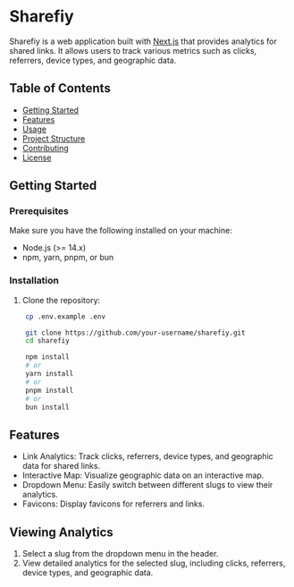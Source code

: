 # Sharefiy

Sharefiy is a web application built with [Next.js](https://nextjs.org) that provides analytics for shared links. It allows users to track various metrics such as clicks, referrers, device types, and geographic data.

## Table of Contents

- [Getting Started](#getting-started)
- [Features](#features)
- [Usage](#usage)
- [Project Structure](#project-structure)
- [Contributing](#contributing)
- [License](#license)

## Getting Started

### Prerequisites

Make sure you have the following installed on your machine:

- Node.js (>= 14.x)
- npm, yarn, pnpm, or bun

### Installation

1. Clone the repository:

```bash
    cp .env.example .env

    git clone https://github.com/your-username/sharefiy.git
    cd sharefiy

    npm install
    # or
    yarn install
    # or
    pnpm install
    # or
    bun install
```

## Features

- Link Analytics: Track clicks, referrers, device types, and geographic data for shared links.
- Interactive Map: Visualize geographic data on an interactive map.
- Dropdown Menu: Easily switch between different slugs to view their analytics.
- Favicons: Display favicons for referrers and links.

## Viewing Analytics

1. Select a slug from the dropdown menu in the header.
2. View detailed analytics for the selected slug, including clicks, referrers, device types, and geographic data.
